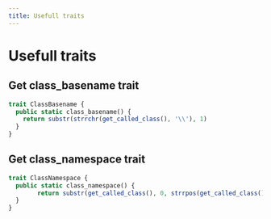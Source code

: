 ```yaml
---
title: Usefull traits
---
```




# Usefull traits

## Get class_basename trait

```php
trait ClassBasename {
  public static class_basename() {
    return substr(strrchr(get_called_class(), '\\'), 1)
  }
}
```

## Get class_namespace  trait

```php
trait ClassNamespace {
  public static class_namespace() {
		return substr(get_called_class(), 0, strrpos(get_called_class(), '\\'))
  }
}
```

